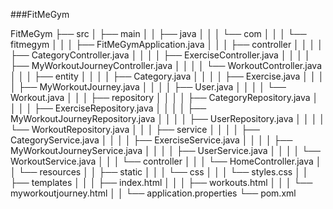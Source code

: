 ###FitMeGym

FitMeGym
├── src
│   ├── main
│   │   ├── java
│   │   │   └── com
│   │   │       └── fitmegym
│   │   │           ├── FitMeGymApplication.java
│   │   │           ├── controller
│   │   │           │   ├── CategoryController.java
│   │   │           │   ├── ExerciseController.java
│   │   │           │   ├── MyWorkoutJourneyController.java
│   │   │           │   └── WorkoutController.java
│   │   │           ├── entity
│   │   │           │   ├── Category.java
│   │   │           │   ├── Exercise.java
│   │   │           │   ├── MyWorkoutJourney.java
│   │   │           │   ├── User.java
│   │   │           │   └── Workout.java
│   │   │           ├── repository
│   │   │           │   ├── CategoryRepository.java
│   │   │           │   ├── ExerciseRepository.java
│   │   │           │   ├── MyWorkoutJourneyRepository.java
│   │   │           │   ├── UserRepository.java
│   │   │           │   └── WorkoutRepository.java
│   │   │           ├── service
│   │   │           │   ├── CategoryService.java
│   │   │           │   ├── ExerciseService.java
│   │   │           │   ├── MyWorkoutJourneyService.java
│   │   │           │   ├── UserService.java
│   │   │           │   └── WorkoutService.java
│   │   │           └── controller
│   │   │                   └── HomeController.java
│   │   └── resources
│   │       ├── static
│   │       │   └── css
│   │       │       └── styles.css
│   │       ├── templates
│   │       │   ├── index.html
│   │       │   ├── workouts.html
│   │       │   └── myworkoutjourney.html
│   │       └── application.properties
└── pom.xml
